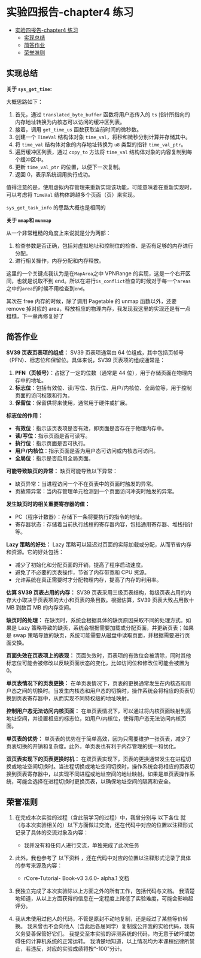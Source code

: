 # 实验四报告-chapter4 练习

- [实验四报告-chapter4 练习](#实验四报告-chapter4-练习)
  - [实现总结](#实现总结)
  - [简答作业](#简答作业)
  - [荣誉准则](#荣誉准则)

## 实现总结

**关于 `sys_get_time`:**

大概思路如下：

1. 首先，通过 `translated_byte_buffer` 函数将用户态传入的 `ts` 指针所指向的内存地址转换为内核态可以访问的缓冲区列表。
2. 接着，调用 `get_time_us` 函数获取当前时间的微秒数。
3. 创建一个 `TimeVal` 结构体对象 `time_val`，将秒和微秒分别计算并存储其中。
4. 将 `time_val` 结构体对象的内存地址转换为 `u8` 类型的指针 `time_val_ptr`。
5. 遍历缓冲区列表，通过 `copy_to` 方法将 `time_val` 结构体对象的内容复制到每个缓冲区中。
6. 更新 `time_val_ptr` 的位置，以便下一次复制。
7. 返回 0，表示系统调用执行成功。

值得注意的是，使用虚拟内存管理来重新实现该功能，可能意味着在重新实现时，可以考虑将 `TimeVal` 结构体跨越多个页面（页）来实现。

`sys_get_task_info` 的思路大概也是相同的

**关于 `mmap`和 `munmap`**

从一个非常粗糙的角度上来说就是分为两部：

1. 检查参数是否正确，包括对虚拟地址和控制位的检查、是否有足够的内存进行分配。
2. 进行相关操作，内存分配和内存释放。

这里的一个关键点我认为是在`MapArea`之中 VPNRange 的实现，这是一个右开区间，也就是说取不到 end。所以在进行`is_conflict`检查的时候对于每一个`areas`之中的`area`的时候不用检查到`end`。

其次在 free 内存的时候，除了调用 Pagetable 的 unmap 函数以外，还要 remove 掉对应的 area，释放相应的物理内存，我发现我这里的实现还是有一点粗糙，下一章再修复好了

## 简答作业

**SV39 页表页表项的组成：**
SV39 页表项通常由 64 位组成，其中包括页帧号（PFN）、标志位和保留位。具体来说，SV39 页表项的组成通常是：

1. **PFN（页帧号）**：占据了一定的位数（通常是 44 位），用于存储页面在物理内存中的地址。
2. **标志位**：包括有效位、读/写位、执行位、用户/内核位、全局位等，用于控制页面的访问权限和行为。
3. **保留位**：保留供将来使用，通常用于硬件或扩展。

**标志位的作用：**

- **有效位**：指示该页表项是否有效，即页面是否存在于物理内存中。
- **读/写位**：指示页面是否可读写。
- **执行位**：指示页面是否可执行。
- **用户/内核位**：指示页面是否为用户态可访问或内核态可访问。
- **全局位**：指示是否启用全局页面。

**可能导致缺页的异常：**
缺页可能导致以下异常：

- 缺页异常：当进程访问一个不在页表中的页面时触发的异常。
- 页故障异常：当内存管理单元检测到一个页面访问冲突时触发的异常。

**发生缺页时的相关重要寄存器的值：**

- PC（程序计数器）：存储下一条将要执行的指令的地址。
- 寄存器状态：存储着当前执行线程的寄存器内容，包括通用寄存器、堆栈指针等。

**Lazy 策略的好处：**
Lazy 策略可以延迟对页面的实际加载或分配，从而节省内存和资源。它的好处包括：

- 减少了初始化和分配页面的开销，提高了程序启动速度。
- 避免了不必要的页表操作，节省了内存带宽和 CPU 资源。
- 允许系统在真正需要时才分配物理内存，提高了内存的利用率。

**估算 SV39 页表占用的内存：**
SV39 页表采用三级页表结构，每级页表占用的内存大小取决于页表项的大小和页表的条目数。根据估算，SV39 页表大致占用数十 MB 到数百 MB 的内存空间。

**缺页时的处理：**
在缺页时，系统会根据具体的缺页原因采取不同的处理方式。如果是 Lazy 策略导致的缺页，系统会根据需要加载或分配页面，并更新页表；如果是 swap 策略导致的缺页，系统可能需要从磁盘中读取页面，并根据需要进行页面交换。

**页面失效在页表项上的表现：**
页面失效时，页表项的有效位会被清除，同时其他标志位可能会被修改以反映页面状态的变化，比如访问位和修改位可能会被置为 0。

**单页表情况下的页表更换：**
在单页表情况下，页表的更换通常发生在内核态和用户态之间的切换时。当发生内核态和用户态的切换时，操作系统会将相应的页表切换到页表寄存器中，从而实现不同特权级的地址映射。

**控制用户态无法访问内核页面：**
在单页表情况下，可以通过将内核页面映射到高地址空间，并设置相应的标志位，如用户/内核位，使得用户态无法访问内核页面。

**单页表的优势：**
单页表的优势在于简单高效，因为只需要维护一张页表，减少了页表切换的开销和复杂度。此外，单页表也有利于内存管理的统一和优化。

**双页表实现下的页表更换时机：**
在双页表实现下，页表的更换通常发生在进程切换或地址空间切换时。当进程切换或地址空间切换时，操作系统会将相应的页表切换到页表寄存器中，以实现不同进程或地址空间的地址映射。如果是单页表操作系统，可能会选择在进程切换时更换页表，以确保地址空间的隔离和安全。

## 荣誉准则

1. 在完成本次实验的过程（含此前学习的过程）中，我曾分别与 以下各位 就（与本次实验相关的）以下方面做过交流，还在代码中对应的位置以注释形式记录了具体的交流对象及内容：

   - 我并没有和任何人进行交流，单独完成了此次任务

2. 此外，我也参考了 以下资料 ，还在代码中对应的位置以注释形式记录了具体的参考来源及内容：

   - rCore-Tutorial- Book-v3 3.6.0- alpha.1 文档

3. 我独立完成了本次实验除以上方面之外的所有工作，包括代码与文档。 我清楚地知道，从以上方面获得的信息在一定程度上降低了实验难度，可能会影响起评分。

4. 我从未使用过他人的代码，不管是原封不动地复制，还是经过了某些等价转换。 我未曾也不会向他人（含此后各届同学）复制或公开我的实验代码，我有义务妥善保管好它们。 我提交至本实验的评测系统的代码，均无意于破坏或妨碍任何计算机系统的正常运转。 我清楚地知道，以上情况均为本课程纪律所禁止，若违反，对应的实验成绩将按“-100”分计。
